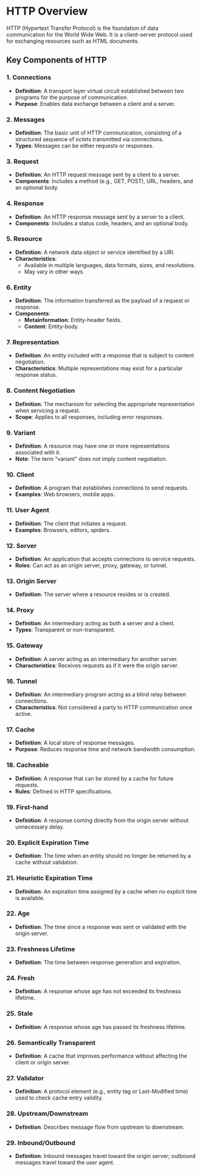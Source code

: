 # HTTP Overview
HTTP (Hypertext Transfer Protocol) is the foundation of data communication for the World Wide Web. It is a client-server protocol used for exchanging resources such as HTML documents.

## Key Components of HTTP

### 1. Connections
- **Definition**: A transport layer virtual circuit established between two programs for the purpose of communication.
- **Purpose**: Enables data exchange between a client and a server.

### 2. Messages
- **Definition**: The basic unit of HTTP communication, consisting of a structured sequence of octets transmitted via connections.
- **Types**: Messages can be either requests or responses.

### 3. Request
- **Definition**: An HTTP request message sent by a client to a server.
- **Components**: Includes a method (e.g., GET, POST), URL, headers, and an optional body.

### 4. Response
- **Definition**: An HTTP response message sent by a server to a client.
- **Components**: Includes a status code, headers, and an optional body.

### 5. Resource
- **Definition**: A network data object or service identified by a URI.
- **Characteristics**:
  - Available in multiple languages, data formats, sizes, and resolutions.
  - May vary in other ways.

### 6. Entity
- **Definition**: The information transferred as the payload of a request or response.
- **Components**:
  - **Metainformation**: Entity-header fields.
  - **Content**: Entity-body.

### 7. Representation
- **Definition**: An entity included with a response that is subject to content negotiation.
- **Characteristics**: Multiple representations may exist for a particular response status.

### 8. Content Negotiation
- **Definition**: The mechanism for selecting the appropriate representation when servicing a request.
- **Scope**: Applies to all responses, including error responses.

### 9. Variant
- **Definition**: A resource may have one or more representations associated with it.
- **Note**: The term "variant" does not imply content negotiation.

### 10. Client
- **Definition**: A program that establishes connections to send requests.
- **Examples**: Web browsers, mobile apps.

### 11. User Agent
- **Definition**: The client that initiates a request.
- **Examples**: Browsers, editors, spiders.

### 12. Server
- **Definition**: An application that accepts connections to service requests.
- **Roles**: Can act as an origin server, proxy, gateway, or tunnel.

### 13. Origin Server
- **Definition**: The server where a resource resides or is created.

### 14. Proxy
- **Definition**: An intermediary acting as both a server and a client.
- **Types**: Transparent or non-transparent.

### 15. Gateway
- **Definition**: A server acting as an intermediary for another server.
- **Characteristics**: Receives requests as if it were the origin server.

### 16. Tunnel
- **Definition**: An intermediary program acting as a blind relay between connections.
- **Characteristics**: Not considered a party to HTTP communication once active.

### 17. Cache
- **Definition**: A local store of response messages.
- **Purpose**: Reduces response time and network bandwidth consumption.

### 18. Cacheable
- **Definition**: A response that can be stored by a cache for future requests.
- **Rules**: Defined in HTTP specifications.

### 19. First-hand
- **Definition**: A response coming directly from the origin server without unnecessary delay.

### 20. Explicit Expiration Time
- **Definition**: The time when an entity should no longer be returned by a cache without validation.

### 21. Heuristic Expiration Time
- **Definition**: An expiration time assigned by a cache when no explicit time is available.

### 22. Age
- **Definition**: The time since a response was sent or validated with the origin server.

### 23. Freshness Lifetime
- **Definition**: The time between response generation and expiration.

### 24. Fresh
- **Definition**: A response whose age has not exceeded its freshness lifetime.

### 25. Stale
- **Definition**: A response whose age has passed its freshness lifetime.

### 26. Semantically Transparent
- **Definition**: A cache that improves performance without affecting the client or origin server.

### 27. Validator
- **Definition**: A protocol element (e.g., entity tag or Last-Modified time) used to check cache entry validity.

### 28. Upstream/Downstream
- **Definition**: Describes message flow from upstream to downstream.

### 29. Inbound/Outbound
- **Definition**: Inbound messages travel toward the origin server; outbound messages travel toward the user agent.

